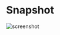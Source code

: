 Snapshot
========

![screenshot](https://github.com/Eric-Gonzalez/criticism/raw/master/device_frame.png "screenshot")
